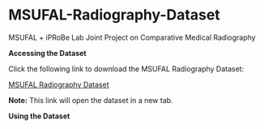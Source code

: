 # MSUFAL-Radiography-Dataset
MSUFAL + iPRoBe Lab Joint Project on Comparative Medical Radiography


**Accessing the Dataset**

Click the following link to download the MSUFAL Radiography Dataset:

[MSUFAL Radiography Dataset](https://redwankarimsony.github.io/MSUFAL-Radiography-Dataset/)

**Note:** This link will open the dataset in a new tab.

**Using the Dataset**
